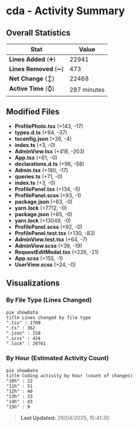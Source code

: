 # cda - Activity Summary 

## Overall Statistics

| Stat                   | Value                                                             |
| ---------------------- | ----------------------------------------------------------------- |
| **Lines Added** (➕)   | 22941                                          |
| **Lines Removed** (➖) | 473                                        |
| **Net Change** (↕)    | 22468                |
| **Active Time** (⌚)   | 287 minutes |


## Modified Files
- **ProfilePhoto.tsx** (+143, -17)
- **types.d.ts** (+94, -37)
- **tsconfig.json** (+26, -4)
- **index.ts** (+3, -0)
- **AdminView.tsx** (+418, -203)
- **App.tsx** (+61, -0)
- **declarations.d.ts** (+96, -58)
- **Admin.tsx** (+180, -17)
- **queries.ts** (+71, -0)
- **index.ts** (+3, -0)
- **ProfilePanel.tsx** (+134, -5)
- **ProfilePanel.scss** (+93, -1)
- **package.json** (+63, -0)
- **yarn.lock** (+7712, -0)
- **package.json** (+65, -0)
- **yarn.lock** (+13049, -0)
- **ProfilePanel.scss** (+92, -0)
- **ProfilePanel.test.tsx** (+130, -83)
- **AdminView.test.tsx** (+64, -7)
- **AdminView.scss** (+39, -19)
- **RequestEditModal.tsx** (+226, -21)
- **App.scss** (+155, -1)
- **UserView.scss** (+24, -0)

## Visualizations

### By File Type (Lines Changed)

```mermaid
pie showData
title Lines changed by file type
".tsx" : 1709
".ts" : 362
".json" : 158
".scss" : 424
".lock" : 20761
```

### By Hour (Estimated Activity Count)

```mermaid
pie showData
title Coding activity by hour (count of changes)
"10h" : 22
"11h" : 51
"12h" : 40
"13h" : 33
"14h" : 43
"15h" : 9
```


> **Last Updated:** 29/04/2025, 15:41:30